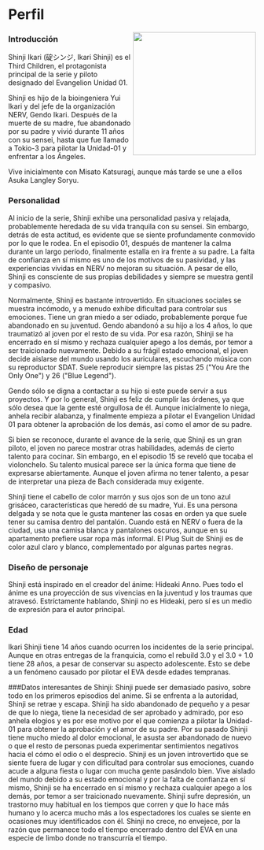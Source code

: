 # Perfil

<p>
  <img src="https://static.wikia.nocookie.net/evangelion/images/9/92/Shinji_Ikari.png/revision/latest?cb=20130427182727&path-prefix=es" align = "right"  width="250"/>
</p>

### Introducción

Shinji Ikari (碇シンジ, Ikari Shinji) es el Third Children, el protagonista principal de la serie y piloto designado del Evangelion Unidad 01.

Shinji es hijo de la bioingeniera Yui Ikari y del jefe de la organización NERV, Gendo Ikari. Después de la muerte de su madre, fue abandonado por su padre y vivió durante 11 años con su sensei, hasta que fue llamado a Tokio-3 para pilotar la Unidad-01 y enfrentar a los Ángeles.

Vive inicialmente con Misato Katsuragi, aunque más tarde se une a ellos Asuka Langley Soryu.


### Personalidad

Al inicio de la serie, Shinji exhibe una personalidad pasiva y relajada, probablemente heredada de su vida tranquila con su sensei. Sin embargo, detrás de esta actitud, es evidente que se siente profundamente conmovido por lo que le rodea. En el episodio 01, después de mantener la calma durante un largo período, finalmente estalla en ira frente a su padre. La falta de confianza en sí mismo es uno de los motivos de su pasividad, y las experiencias vividas en NERV no mejoran su situación. A pesar de ello, Shinji es consciente de sus propias debilidades y siempre se muestra gentil y compasivo.

Normalmente, Shinji es bastante introvertido. En situaciones sociales se muestra incómodo, y a menudo exhibe dificultad para controlar sus emociones. Tiene un gran miedo a ser odiado, probablemente porque fue abandonado en su juventud. Gendo abandonó a su hijo a los 4 años, lo que traumatizó al joven por el resto de su vida. Por esa razón, Shinji se ha encerrado en sí mismo y rechaza cualquier apego a los demás, por temor a ser traicionado nuevamente. Debido a su frágil estado emocional, el joven decide aislarse del mundo usando los auriculares, escuchando música con su reproductor SDAT. Suele reproducir siempre las pistas 25 ("You Are the Only One") y 26 ("Blue Legend").

Gendo sólo se digna a contactar a su hijo si este puede servir a sus proyectos. Y por lo general, Shinji es feliz de cumplir las órdenes, ya que sólo desea que la gente esté orgullosa de él. Aunque inicialmente lo niega, anhela recibir alabanza, y finalmente empieza a pilotar el Evangelion Unidad 01 para obtener la aprobación de los demás, así como el amor de su padre.

Si bien se reconoce, durante el avance de la serie, que Shinji es un gran piloto, el joven no parece mostrar otras habilidades, además de cierto talento para cocinar. Sin embargo, en el episodio 15 se reveló que tocaba el violonchelo. Su talento musical parece ser la única forma que tiene de expresarse abiertamente. Aunque el joven afirma no tener talento, a pesar de interpretar una pieza de Bach considerada muy exigente.

Shinji tiene el cabello de color marrón y sus ojos son de un tono azul grisáceo, características que heredó de su madre, Yui. Es una persona delgada y se nota que le gusta mantener las cosas en orden ya que suele tener su camisa dentro del pantalón. Cuando está en NERV o fuera de la ciudad, usa una camisa blanca y pantalones oscuros, aunque en su apartamento prefiere usar ropa más informal. El Plug Suit de Shinji es de color azul claro y blanco, complementado por algunas partes negras.

### Diseño de personaje

Shinji está inspirado en el creador del ánime: Hideaki Anno. Pues todo el ánime es una proyección de sus vivencias en la juventud y los traumas que atravesó. Estríctamente hablando, Shinji no es Hideaki, pero sí es un medio de expresión para el autor principal.

### Edad

Ikari Shinji tiene 14 años cuando ocurren los incidentes de la serie principal. Aunque en otras entregas de la franquicia, como el rebuild 3.0 y el 3.0 + 1.0 tiene 28 años, a pesar de conservar su aspecto adolescente. Esto se debe a un fenómeno causado por pilotar el EVA desde edades tempranas.

###Datos interesantes de Shinji:
Shinji puede ser demasiado pasivo, sobre todo en los primeros episodios del anime. Si se enfrenta a la autoridad, Shinji se retrae y escapa.
Shinji ha sido abandonado de pequeño y a pesar de que lo niega, tiene la necesidad de ser aprobado y admirado, por eso anhela elogios y es por ese motivo por el que comienza a pilotar la Unidad-01 para obtener la aprobación y el amor de su padre. 
Por su pasado Shinji tiene mucho miedo al dolor emocional, le asusta ser abandonado de nuevo o que el resto de personas pueda experimentar sentimientos negativos hacia el cómo el odio o el desprecio.
Shinji es un joven introvertido que se siente fuera de lugar y con dificultad para controlar sus emociones, cuando acude a alguna fiesta o lugar con mucha gente pasándolo bien. Vive aislado del mundo debido a su estado emocional y por la falta de confianza en sí mismo, Shinji se ha encerrado en sí mismo y rechaza cualquier apego a los demás, por temor a ser traicionado nuevamente.
Shinji sufre depresión, un trastorno muy habitual en los tiempos que corren y que lo hace más humano y lo acerca mucho más a los espectadores los cuales se siente en ocasiones muy identificados con él.
Shinji no crece, no envejece, por la razón que permanece todo el tiempo encerrado dentro del EVA en una especie de limbo donde no transcurría el tiempo.
